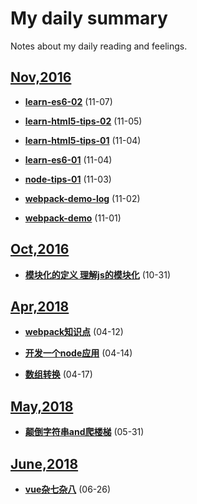 # My daily summary
Notes about my daily reading and feelings.

## [Nov,2016](2016/Nov/)

- **[learn-es6-02](2016/Nov/7th/learn-es6-02.md)** (11-07)

- **[learn-html5-tips-02](2016/Nov/5th/learn-html5-tips-02.md)** (11-05)

- **[learn-html5-tips-01](2016/Nov/4th/learn-html5-tips-01.md)** (11-04)

- **[learn-es6-01](2016/Nov/4th/learn-es6-01.md)** (11-04)

- **[node-tips-01](2016/Nov/3rd/node-tips-01.md)** (11-03)

- **[webpack-demo-log](2016/Nov/2nd/webpack-log.md)** (11-02) 

- **[webpack-demo](2016/Nov/2nd/webpack-log.md)** (11-01)



## [Oct,2016](2016/Oct/)

- **[模块化的定义 理解js的模块化](2016/Oct/31st/module.md)** (10-31)

## [Apr,2018](2018/Apr/)

- **[webpack知识点](2018/Apr/webpack知识点.md)** (04-12)

- **[开发一个node应用](2018/Apr/开发一个node应用.md)** (04-14)

- **[数组转换](2018/Apr/数组转换.md)** (04-17)

## [May,2018](2018/May/)

- **[颠倒字符串and爬楼梯](2018/May/颠倒字符串and爬楼梯.md)** (05-31)

## [June,2018](2018/June/)

- **[vue杂七杂八](2018/May/some-vue-tips.md)** (06-26)